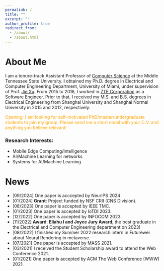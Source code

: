 ```yaml
---
permalink: /
title: ""
excerpt: ""
author_profile: true
redirect_from: 
  - /about/
  - /about.html
---
```

<style>
r { color: Red }
o { color: Orange }
g { color: Green }
</style>

# About Me
I am a tenure-track Assistant Professor of [Computer Science](https://www.mtsu.edu/csc/index.php) at the Middle Tennessee State University. I obtained my Ph.D. degree in Electrical and Computer Engineering Department, University of Miami, under supervision of Prof. [Jie Xu](https://jiexu.ece.ufl.edu/). From 2015 to 2018, I worked in [ZTE Corporation](https://www.zte.com.cn/global/) as a Software Engineer. Prior to that, I received my M.S. and B.S. degrees in Electrical Engineering from Shanghai University and Shanghai Normal University in 2015 and 2012, respectively.

<o>Opening: I am looking for self-motivated PhD/master/undergraduate students to join my group. Please send me a short email with your C.V. and anything you believe relevant!</o>

### Research Interests:
- Mobile Edge Computing/Intelligence
- AI/Machine Learning for networks
- Systems for AI/Machine Learning

# News
- [09/2024] One paper is acccepted by NeurIPS 2024
- [01/2024] **Grant**: Project funded by NSF CRII (CNS Division).
- [08/2023] One paper is accepted by IEEE TMC.
- [01/2023] One paper is accepted by IoTDI 2023.
- [12/2022] One paper is accepted by INFOCOM 2023.
- [11/2022] **Award**: **Eliahu I and Joyce Jury Award**, the best graduate in the Electrical and Computer Engineering department on 2023!
- [08/2022] I finished my Summer 2022 research intern in Futurewei about Neural Rendering in metaverse.
- [07/2021] One paper is accepted by MASS 2021. 
- [03/2021] I received the Student Scholarship award to attend the Web Conference 2021.
- [01/2021] One paper is accepted by ACM The Web Conference (WWW) 2021. 
